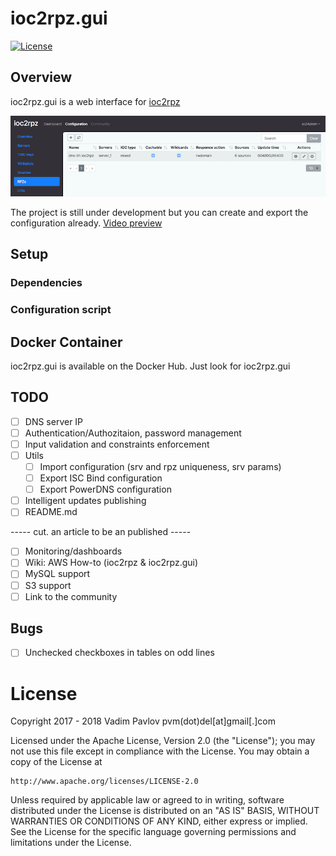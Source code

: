 # ioc2rpz.gui
[![License](https://img.shields.io/badge/License-Apache%202.0-blue.svg)](https://opensource.org/licenses/Apache-2.0)  

## Overview
ioc2rpz.gui is a web interface for [ioc2rpz](https://github.com/Homas/ioc2rpz)

<p align="center"><img src="https://github.com/Homas/ioc2rpz.gui/blob/master/ioc2rpz.gui.png"></p>

The project is still under development but you can create and export the configuration already.
[Video preview](https://youtu.be/rFhmmGy-MSs)

## Setup
### Dependencies
### Configuration script

## Docker Container
ioc2rpz.gui is available on the Docker Hub. Just look for ioc2rpz.gui 



## TODO
- [ ] DNS server IP
- [ ] Authentication/Authozitaion, password management
- [ ] Input validation and constraints enforcement
- [ ] Utils
    - [ ] Import configuration (srv and rpz uniqueness, srv params)
    - [ ] Export ISC Bind configuration
    - [ ] Export PowerDNS configuration
- [ ] Intelligent updates publishing
- [ ] README.md

----- cut. an article to be an published -----
- [ ] Monitoring/dashboards
- [ ] Wiki: AWS How-to (ioc2rpz & ioc2rpz.gui)
- [ ] MySQL support
- [ ] S3 support
- [ ] Link to the community

## Bugs
- [ ] Unchecked checkboxes in tables on odd lines


# License
Copyright 2017 - 2018 Vadim Pavlov pvm(dot)del[at]gmail[.]com

Licensed under the Apache License, Version 2.0 (the "License"); you may not use this file except in compliance with the License.
You may obtain a copy of the License at  
  
    http://www.apache.org/licenses/LICENSE-2.0  
  
Unless required by applicable law or agreed to in writing, software distributed under the License is distributed on an "AS IS" BASIS, WITHOUT WARRANTIES OR CONDITIONS OF ANY KIND, either express or implied. See the License for the specific language governing permissions and limitations under the License.

